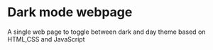 # Dark mode webpage
A single web page to toggle between dark and day theme based on HTML,CSS and JavaScript
